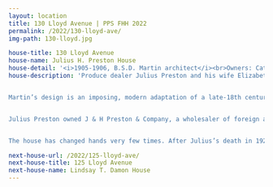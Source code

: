 ```yaml
---
layout: location
title: 130 Lloyd Avenue | PPS FHH 2022
permalink: /2022/130-lloyd-ave/
img-path: 130-lloyd.jpg

house-title: 130 Lloyd Avenue
house-name: Julius H. Preston House
house-detail: '<i>1905-1906, B.S.D. Martin architect</i><br>Owners: Catherine and Rob Taylor'
house-description: 'Produce dealer Julius Preston and his wife Elizabeth constructed their handsome brick Colonial Revival on Lots 37, 38, and 39 of the Halsey Estate Plat in 1905. The couple hired architect B.S.D. Martin to design their house. Little is known about the architect, but Martin had studied at McGill University in Toronto, and later furthered his studies in Paris.  


Martin’s design is an imposing, modern adaptation of a late-18th century Georgian house. The asymmetrical façade is anchored by an entrance portico with Doric columns and elaborate balustrades. A belt course delineates the perimeter of the structure between the two principal floors. The steeply pitched gambrel roof covered in slate is supported by an intricate dentil and modillion cornice. On the east side of the house is a sun porch with a double-height rounded bay window.   


Julius Preston owned J & H Preston & Company, a wholesaler of foreign and domestic fruits and produce with an office at 13 Dyer Street. He and his wife lived at 130 Lloyd with their two sons and two daughters, as well as three servants: Margaret Gormley of Rhode Island, Mary Griffin of Ireland, and Catherine McCarthy of Ireland.  


The house has changed hands very few times. After Julius’s death in 1920, Elizabeth lived at 130 Lloyd until 1961. The house was sold to John Barrett and his wife Mary, and they lived at the house until 1985, when it transferred to their son John Barrett Jr. The current homeowners have lived here since 2001.'

next-house-url: /2022/125-lloyd-ave/
next-house-title: 125 Lloyd Avenue
next-house-name: Lindsay T. Damon House
---
```

